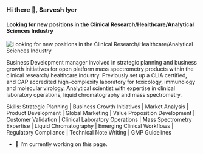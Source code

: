 ### Hi there 👋, Sarvesh Iyer
#### Looking for new positions in the Clinical Research/Healthcare/Analytical Sciences Industry
![Looking for new positions in the Clinical Research/Healthcare/Analytical Sciences Industry](https://www.linkedin.com/in/sarvesh-iyer-996a0022/)

Business Development manager involved in strategic planning and business growth initiatives for open platform mass spectrometry products within the clinical research/ healthcare industry. Previously set up a CLIA certified, and CAP accredited high-complexity laboratory for toxicology, immunology and molecular virology. Analytical scientist with expertise in clinical laboratory operations, liquid chromatography and mass spectrometry.

Skills: Strategic Planning | Business Growth Initiatives | Market Analysis | Product Development | Global Marketing | Value Proposition Development | Customer Validation | Clinical Laboratory Operations | Mass Spectrometry Expertise | Liquid Chromatography | Emerging Clinical Workflows | Regulatory Compliance | Technical Note Writing | GMP Guidelines 

- 🔭 I’m currently working on this page. 





